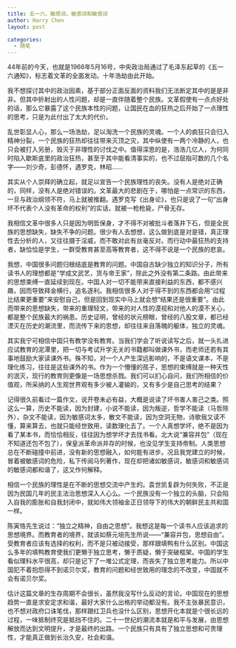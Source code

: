 ```yaml
---
title: 五一六，敏感词，敏感词和敏感词
author: Harry Chen
layout: post

categories:
  - 随笔
---
```



  44年前的今天，也就是1966年5月16号，中央政治局通过了毛泽东起草的《五一六通知》，标志着文革的全面发动。十年浩劫由此开始。

  我不想探讨其中的政治因素，基于部分正面反面的资料我们无法断定其中的是是非非。但其中折射出的人性问题，却是一直伴随着整个民族。文革假使有一点点好处的话，那么它暴露了这个民族本性的问题，让国民在血的狂热之后开始了一点理性的思考，只是为此付出了太大的代价。

  乱世彰显人心，那么一场浩劫，足以淘洗一个民族的灵魂。一个人的疯狂只会归入精神分裂，一个民族的狂热却往往带来灭顶之灾，其中纵使有一两个冷静的人，也只会被打入另册，毁灭于非理性的讨伐之中。值得深思的是，浩浩几亿人，为何同时陷入歇斯底里的政治狂热，甚至于其中能看清事实的，也不过屈指可数的几个名字——刘少奇，彭德怀，遇罗克，林昭……

  其实从个人崇拜的确立起，就足以宣告一个民族理性的丧失。没有人是绝对正确的，同样，没有人是绝对错误的。文革最大的悲剧在于，哪怕是一点常识的东西，一旦与政治纲领不符，马上就被推翻。遇罗克写《出身论》，也只是说了一句“出身坏不代表个人没有革命的权利”的实话，就被一枪枪毙，尸骨无存。

  我相信文革中很多人只是因为明哲保身，才不得不对被批斗者落井下石，但是全民族的思想缺失，缺失不争的问题。很少有人去想想，这么做到底是对是错，真正理性去分析的人，又往往摄于淫威，而不敢对此有丝毫反对。而行动中最狂热的支持者，缺恰恰是学生，一群受教育甚至高等教育者，这不得不说是一个民族的悲哀。

  我想，中国很多问题归根结底是教育的问题。中国自古缺少独立的知识分子，所有读书人的理想都是“学成文武艺，货与帝王家”，除此之外没有第二条路。由此带来的思想束缚一直延续到现在。中国人对一切不能带来直接利益的东西，都不感兴趣，因而导致拜金横行，追名逐利。我相信很多人对于得不到的东西都会用“过程比结果更重要”来安慰自己，但是回到现实中马上就会想“结果还是很重要”。由此而带来的思想缺失，带来的重理轻文，带来的对人性的漠视和对他人的漠不关心，都是整个民族最大的祸患。历史证明，曾经的状元榜眼，曾经的八股文章，都已经湮灭在历史的潮流里，而流传下来的思想，却往往来自落魄的躯体，独立的灵魂。

  其实我宁可相信中国只有教学没有教育。当我们学会了听说读写之后，就一头扎进应试教育的泥潭里，把一切与考试升学无关的书籍都叫做课外书，而老师还若有其事地鼓励大家读课外书。殊不知，对一个人产生深远影响的，不是语文课本，不是理化练习，往往是这些课外的书。作为一个懵懂的孩子，思想的束缚就是一种天性的泯灭，现行的教育则更像是一场思想杀戮。我们可以扪心自问，我们所相信的价值观，所采纳的人生观世界观有多少被人灌输的，又有多少是自己思考的结果？

  记得很久前看过一篇作文，说开卷未必有益，大概是说读了坏书害人害己之类。照这么一算，历史不能读，因为封建，小说不能读，因为叛逆，哲学不能读（马哲除外），杂文不能读，因为敏感词太多，散文不能读，因为空洞无物，诗歌我又读不懂，算来算去，也就只能经世致用，读数理化去了。一个人真想学坏，绝不是因为看了某本书，而恰恰相反，往往因为想学坏才去找书看。北大说“兼容并包”（现在不知道还包不包了），保皇派革命派并存的时候，也没见学生支持帝制。人类思想总在不断碰撞中前进，没有新的思想融入，如何能有进步。况且我党建立的时候，冒着被敏感词的危险，私下传阅马列著作，现在却把诸如敏感词，敏感词和敏感词的敏感词都和谐了，这又作何解释。

  相信一个民族的理性是在不断的思想交流中产生的。袁世凯复辟为何失败，不正是因为民国几年的民主法治思想深入人心么。一个民族没有一个独立的头脑，只会陷入自我的膨胀和自我封闭中，就如伟大领袖金正日领导下的伟大的朝鲜民主共和国一样。

  陈寅恪先生说过：“独立之精神，自由之思想”。我想这是每一个读书人应该追求的思想境界。而教育者的境界，就该如蔡元培先生所说——“兼容并包，思想自由”。受教育者应该有选择的权利，而不是只被动接受，那样跟填鸭有什么区别。中国这么多年的填鸭教育使我们更懒于独立思考，懒于质疑，懒于突破框架。中国的学生看似理科水平很高，却只是记下了一堆公式定理，而丧失了独立思考能力。所以中国犯不着抱怨得不到诺贝尔奖，教育的问题和经世致用的理念的不改变，中国就不会有诺贝尔奖。

  估计这篇文章的生存周期不会很长，虽然我没写什么反动的言论。中国现在的思想趋势一直是求安定求和谐，最好大家什么出格的举动都没有。我不主张暴民意识，也不想对政府口诛笔伐，那样跟红卫兵也没什么区别，思想开化本就是个很长远的过程，一味抵制终究是抵挡不住的。二十一世纪的潮流本就是和平与发展，由思想解放而达到文明提升，才是最终的出路。一个民族只有具有了独立思想和可贵理性，才能真正做到长治久安，社会和谐。
